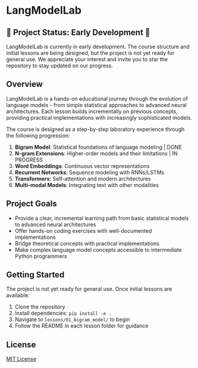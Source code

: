 # LangModelLab

## 🚧 Project Status: Early Development 🚧

LangModelLab is currently in early development. The course structure and initial lessons are being designed, but the project is not yet ready for general use. We appreciate your interest and invite you to star the repository to stay updated on our progress.

## Overview

LangModelLab is a hands-on educational journey through the evolution of language models - from simple statistical approaches to advanced neural architectures. Each lesson builds incrementally on previous concepts, providing practical implementations with increasingly sophisticated models.

The course is designed as a step-by-step laboratory experience through the following progression:

1. **Bigram Model**: Statistical foundations of language modeling | DONE
2. **N-gram Extensions**: Higher-order models and their limitations | IN PROGRESS
3. **Word Embeddings**: Continuous vector representations
4. **Recurrent Networks**: Sequence modeling with RNNs/LSTMs
5. **Transformers**: Self-attention and modern architectures
6. **Multi-modal Models**: Integrating text with other modalities

## Project Goals

- Provide a clear, incremental learning path from basic statistical models to advanced neural architectures
- Offer hands-on coding exercises with well-documented implementations
- Bridge theoretical concepts with practical implementations
- Make complex language model concepts accessible to intermediate Python programmers

## Getting Started

The project is not yet ready for general use. Once initial lessons are available:

1. Clone the repository
2. Install dependencies: `pip install -e .`
3. Navigate to `lessons/01_bigram_model/` to begin
4. Follow the README in each lesson folder for guidance

## License

[MIT License](LICENSE) 